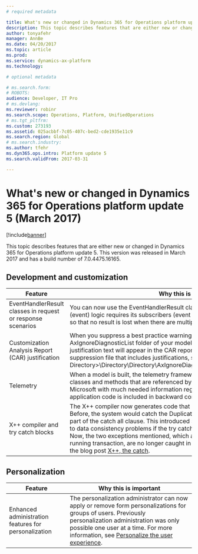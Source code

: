 ```yaml
---
# required metadata

title: What's new or changed in Dynamics 365 for Operations platform update 5 (March 2017)
description: This topic describes features that are either new or changed in Dynamics 365 for Operations platform update 5. This version was released in March 2017 and has a build number of 7.0.4475.16165.
author: tonyafehr
manager: AnnBe
ms.date: 04/20/2017
ms.topic: article
ms.prod: 
ms.service: dynamics-ax-platform
ms.technology: 

# optional metadata

# ms.search.form: 
# ROBOTS: 
audience: Developer, IT Pro
# ms.devlang: 
ms.reviewer: robinr
ms.search.scope: Operations, Platform, UnifiedOperations
# ms.tgt_pltfrm: 
ms.custom: 273193
ms.assetid: 025acbbf-7c05-407c-bed2-cde1935e11c9
ms.search.region: Global
# ms.search.industry: 
ms.author: tfehr
ms.dyn365.ops.intro: Platform update 5
ms.search.validFrom: 2017-03-31

---
```


# What's new or changed in Dynamics 365 for Operations platform update 5 (March 2017)

[!include[banner](../includes/banner.md)]


This topic describes features that are either new or changed in Dynamics 365 for Operations platform update 5. This version was released in March 2017 and has a build number of 7.0.4475.16165.

Development and customization
-----------------------------

| **Feature**                                                 | **Why this is important**                                                                                                                                                                                                                                                                                                                                                                                                                                                                                                                                                                                                   |
|-------------------------------------------------------------|-----------------------------------------------------------------------------------------------------------------------------------------------------------------------------------------------------------------------------------------------------------------------------------------------------------------------------------------------------------------------------------------------------------------------------------------------------------------------------------------------------------------------------------------------------------------------------------------------------------------------------|
| EventHandlerResult classes in request or response scenarios | You can now use the EventHandlerResult class for scenarios where the delegate (event) logic requires its subscribers (event handlers) to provide at least one response so that no result is lost when there are multiple subscribers and multiple results.                                                                                                                                                                                                                                                                                                                                                                  |
| Customization Analysis Report (CAR) justification          | When you suppress a best practice warning within a suppression file in the AxIgnoreDiagnosticList folder of your model, and include a justification, the justification text will appear in the CAR report of your model. For an example of a suppression file that includes justifications, see &lt;Packages Local Directory&gt;\\Directory\\Directory\\AxIgnoreDiagnosticList\\Directory\_BPSuppressions.xml.                                                                                                                                                                                                              |
| Telemetry                                                  | When a model is built, the telemetry framework collects information about Microsoft classes and methods that are referenced by customer and ISV code. This provides Microsoft with much needed information regarding what part of the standard application code is included in backward compatibility requirements.                                                                                                                                                                                                                                                                                                         |
| X++ compiler and try catch blocks                          | The X++ compiler now generates code that is slightly different for try catch blocks. Before, the system would catch the DuplicateKey and UpdateConflict exceptions as part of the catch all clause. This introduced some problems that could ultimately lead to data consistency problems if the try catch was used when a transaction is running. Now, the two exceptions mentioned, which are special because they do not roll back a running transaction, are no longer caught in the catch all. For more information, see the blog post [X++, the catch](https://blogs.msdn.microsoft.com/mfp/2016/11/24/x-the-catch/). |

## Personalization
| Feature                                              | **Why this is important**                                                                                                                                                                                                                                                                                                  |
|------------------------------------------------------|----------------------------------------------------------------------------------------------------------------------------------------------------------------------------------------------------------------------------------------------------------------------------------------------------------------------------|
| Enhanced administration features for personalization | The personalization administrator can now apply or remove form personalizations for groups of users. Previously personalization administration was only possible one user at a time. For more information, see [Personalize the user experience](/dynamics365/unified-operations/fin-and-ops/get-started/personalize-user-experience). |







